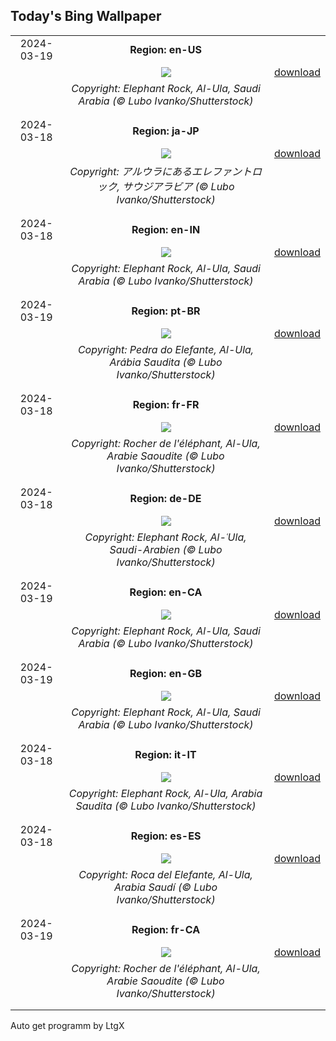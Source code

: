 ## Today's Bing Wallpaper
|      |      |      |
| :----: | :----: | :----: |
|2024-03-19|**Region: en-US**||
||![](https://www.bing.com/th?id=OHR.ElephantRock_EN-US2340789308_UHD.jpg&pid=hp&w=1152&h=648&rs=1&c=4)| [download](https://www.bing.com/th?id=OHR.ElephantRock_EN-US2340789308_UHD.jpg)|
||*Copyright: Elephant Rock, Al-Ula, Saudi Arabia (© Lubo Ivanko/Shutterstock)*
||
|||
|2024-03-18|**Region: ja-JP**||
||![](https://www.bing.com/th?id=OHR.ElephantRock_JA-JP4769472131_UHD.jpg&pid=hp&w=1152&h=648&rs=1&c=4)| [download](https://www.bing.com/th?id=OHR.ElephantRock_JA-JP4769472131_UHD.jpg)|
||*Copyright: アルウラにあるエレファントロック, サウジアラビア (© Lubo Ivanko/Shutterstock)*
||
|||
|2024-03-18|**Region: en-IN**||
||![](https://www.bing.com/th?id=OHR.ElephantRock_EN-IN2152093542_UHD.jpg&pid=hp&w=1152&h=648&rs=1&c=4)| [download](https://www.bing.com/th?id=OHR.ElephantRock_EN-IN2152093542_UHD.jpg)|
||*Copyright: Elephant Rock, Al-Ula, Saudi Arabia (© Lubo Ivanko/Shutterstock)*
||
|||
|2024-03-19|**Region: pt-BR**||
||![](https://www.bing.com/th?id=OHR.ElephantRock_PT-BR3465039308_UHD.jpg&pid=hp&w=1152&h=648&rs=1&c=4)| [download](https://www.bing.com/th?id=OHR.ElephantRock_PT-BR3465039308_UHD.jpg)|
||*Copyright: Pedra do Elefante, Al-Ula, Arábia Saudita (© Lubo Ivanko/Shutterstock)*
||
|||
|2024-03-18|**Region: fr-FR**||
||![](https://www.bing.com/th?id=OHR.ElephantRock_FR-FR3098144712_UHD.jpg&pid=hp&w=1152&h=648&rs=1&c=4)| [download](https://www.bing.com/th?id=OHR.ElephantRock_FR-FR3098144712_UHD.jpg)|
||*Copyright: Rocher de l'éléphant, Al-Ula, Arabie Saoudite (© Lubo Ivanko/Shutterstock)*
||
|||
|2024-03-18|**Region: de-DE**||
||![](https://www.bing.com/th?id=OHR.ElephantRock_DE-DE1966506205_UHD.jpg&pid=hp&w=1152&h=648&rs=1&c=4)| [download](https://www.bing.com/th?id=OHR.ElephantRock_DE-DE1966506205_UHD.jpg)|
||*Copyright: Elephant Rock, Al-ʿUla, Saudi-Arabien (© Lubo Ivanko/Shutterstock)*
||
|||
|2024-03-19|**Region: en-CA**||
||![](https://www.bing.com/th?id=OHR.ElephantRock_EN-CA1969254350_UHD.jpg&pid=hp&w=1152&h=648&rs=1&c=4)| [download](https://www.bing.com/th?id=OHR.ElephantRock_EN-CA1969254350_UHD.jpg)|
||*Copyright: Elephant Rock, Al-Ula, Saudi Arabia (© Lubo Ivanko/Shutterstock)*
||
|||
|2024-03-19|**Region: en-GB**||
||![](https://www.bing.com/th?id=OHR.ElephantRock_EN-GB2587880881_UHD.jpg&pid=hp&w=1152&h=648&rs=1&c=4)| [download](https://www.bing.com/th?id=OHR.ElephantRock_EN-GB2587880881_UHD.jpg)|
||*Copyright: Elephant Rock, Al-Ula, Saudi Arabia (© Lubo Ivanko/Shutterstock)*
||
|||
|2024-03-18|**Region: it-IT**||
||![](https://www.bing.com/th?id=OHR.ElephantRock_IT-IT7160275980_UHD.jpg&pid=hp&w=1152&h=648&rs=1&c=4)| [download](https://www.bing.com/th?id=OHR.ElephantRock_IT-IT7160275980_UHD.jpg)|
||*Copyright: Elephant Rock, Al-Ula, Arabia Saudita (© Lubo Ivanko/Shutterstock)*
||
|||
|2024-03-18|**Region: es-ES**||
||![](https://www.bing.com/th?id=OHR.ElephantRock_ES-ES8654521374_UHD.jpg&pid=hp&w=1152&h=648&rs=1&c=4)| [download](https://www.bing.com/th?id=OHR.ElephantRock_ES-ES8654521374_UHD.jpg)|
||*Copyright: Roca del Elefante, Al-Ula, Arabia Saudí (© Lubo Ivanko/Shutterstock)*
||
|||
|2024-03-19|**Region: fr-CA**||
||![](https://www.bing.com/th?id=OHR.ElephantRock_FR-CA9111346663_UHD.jpg&pid=hp&w=1152&h=648&rs=1&c=4)| [download](https://www.bing.com/th?id=OHR.ElephantRock_FR-CA9111346663_UHD.jpg)|
||*Copyright: Rocher de l'éléphant, Al-Ula, Arabie Saoudite (© Lubo Ivanko/Shutterstock)*
||
|||

Auto get programm by LtgX
